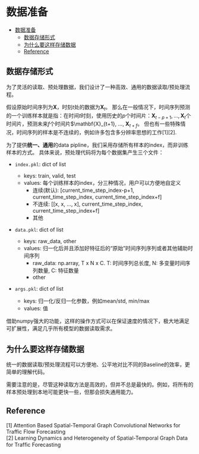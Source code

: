 # 数据准备

- [数据准备](#数据准备)
  - [数据存储形式](#数据存储形式)
  - [为什么要这样存储数据](#为什么要这样存储数据)
  - [Reference](#reference)

## 数据存储形式

为了灵活的读取、预处理数据，我们设计了一种高效、通用的数据读取/预处理流程。

假设原始时间序列为$\mathbf{X}$，时刻$t$处的数据为$\mathbf{X}_t$。
那么在一般情况下，时间序列预测的一个训练样本就是指：在时间$t$时刻，使用历史的$p$个时间片：$\mathbf{X}_{t-p+1}, ..., \mathbf{X}_{t}$个时间片，预测未来$f$个时间片$\mathbf{X}_{t+1}, ..., $\mathbf{X}_{t+f}$。
但也有一些特殊情况，时间序列的样本是不连续的，例如许多包含多分辨率思想的工作[1][2].

为了提供**统一、通用**的data pipline，我们采用存储所有样本的index，而非训练样本的方式。
具体来说，预处理代码将为每个数据集产生三个文件：

- `index.pkl`: dict of list
  - keys: train, valid, test
  - values: 每个训练样本的index，分三种情况，用户可以方便地自定义
    - 连续(默认):   [current_time_step_index-p+1, current_time_step_index, current_time_step_index+f]
    - 不连续: [[x, x, ..., x], current_time_step_index, current_time_step_index+f]
    - 其他

- `data.pkl`: dict of list
  - keys: raw_data, other
  - values: 归一化后并且添加好特征后的“原始”时间序列序列或者其他辅助时间序列
    - raw_data: np.array, T x N x C. T: 时间序列总长度, N: 多变量时间序列数量, C: 特征数量
    - other

- `args.pkl`: dict of list
  - keys: 归一化/反归一化参数，例如mean/std, min/max
  - values: 值

借助numpy强大的功能，这样的操作方式可以在保证速度的情况下，极大地满足可扩展性，满足几乎所有模型的数据读取需求。

## 为什么要这样存储数据

统一的数据读取/预处理流程可以方便地、公平地对比不同的Baseline的效率，更简单的理解代码。

需要注意的是，尽管这种读取方法是高效的，但并不总是最快的。例如，将所有的样本预处理到本地可能更快一些，但那会损失通用能力。

## Reference

[1] Attention Based Spatial-Temporal Graph Convolutional Networks for Traffic Flow Forecasting\
[2] Learning Dynamics and Heterogeneity of Spatial-Temporal Graph Data for Trafﬁc Forecasting
